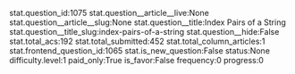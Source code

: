 stat.question_id:1075
stat.question__article__live:None
stat.question__article__slug:None
stat.question__title:Index Pairs of a String
stat.question__title_slug:index-pairs-of-a-string
stat.question__hide:False
stat.total_acs:192
stat.total_submitted:452
stat.total_column_articles:1
stat.frontend_question_id:1065
stat.is_new_question:False
status:None
difficulty.level:1
paid_only:True
is_favor:False
frequency:0
progress:0
